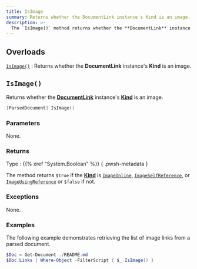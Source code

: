 ```yaml
---
title: IsImage
summary: Returns whether the DocumentLink instance's Kind is an image.
description: >-
  The `IsImage()` method returns whether the **DocumentLink** instance's **Kind** is an image.
---
```


## Overloads

[`IsImage()`](#isimage)
: Returns whether the **DocumentLink** instance's **Kind** is an image.

## `IsImage()`

Returns whether the [**DocumentLink**][01] instance's [**Kind**][02] is an image.

```powershell
[ParsedDocument] IsImage()
```

### Parameters

None.

### Returns

Type
: {{% xref "System.Boolean" %}}
{ .pwsh-metadata }

The method returns `$true` if the [**Kind**][02] is [`ImageInline`][03],
[`ImageSelfReference`][04], or [`ImageUsingReference`][05] or `$false` if not.

### Exceptions

None.

### Examples

The following example demonstrates retrieving the list of image links from a parsed document.

```powershell
$Doc = Get-Document ./README.md
$Doc.Links | Where-Object -FilterScript { $_.IsImage() }
```

<!-- Link Reference Definitions -->
[01]: ../../
[02]: ../../properties#kind
[03]: ../../../../enums/linkkind#imageinline
[04]: ../../../../enums/linkkind#imageselfreference
[05]: ../../../../enums/linkkind#imageusingreference

